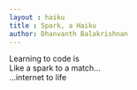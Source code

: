 ```yaml
---
layout : haiku
title : Spark, a Haiku
author: Dhanvanth Balakrishnan
---
```


Learning to code is<br>
Like a spark to a match...<br>
...internet to life<br>